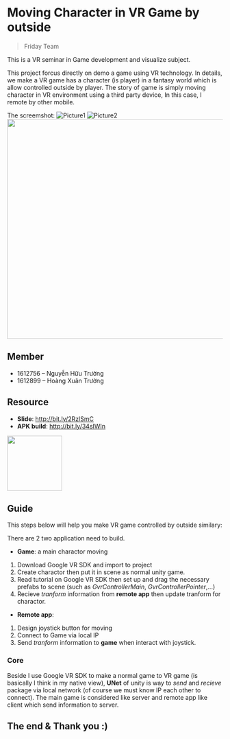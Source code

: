 # Moving Character in VR Game by outside
> Friday Team

This is a VR seminar in Game development and visualize subject.

This project forcus directly on demo a game using VR technology. In details, we make a VR game has a character (is player) in a fantasy world which is allow controlled outside by player. The story of game is simply moving character in VR environment using a third party device, In this case, I remote by other mobile.

The screemshot:
![Picture1](https://user-images.githubusercontent.com/24609363/72690015-741e8f80-3b4a-11ea-8fb9-35a465ebd301.png)
![Picture2](https://user-images.githubusercontent.com/24609363/72690016-741e8f80-3b4a-11ea-9d28-93957188eaac.png)
 <img src="https://user-images.githubusercontent.com/24609363/72690017-741e8f80-3b4a-11ea-9dd8-4155bd3d6de5.png" width="512">


## Member
 * 1612756 – Nguyễn Hữu Trường
 * 1612899 – Hoàng Xuân Trường
## Resource
 - __Slide__: http://bit.ly/2RzlSmC 
 - __APK build__: http://bit.ly/34sIWIn

 <img src="https://user-images.githubusercontent.com/24609363/72690018-74b72600-3b4a-11ea-8670-8eb66c092a28.png" width="128">

## Guide
This steps below will help you make VR game controlled by outside similary:

There are 2 two application need to build. 
- __Game__: a main charactor moving
1. Download Google VR SDK and import to project
2. Create charactor then put it in scene as normal unity game.
3. Read tutorial on Google VR SDK then set up and drag the necessary prefabs to scene (such as *GvrControllerMain*, *GvrControllerPointer*,...)
4. Recieve *tranform* information from __remote app__ then update tranform for charactor.

- __Remote app__: 
1. Design joystick button for moving
2. Connect to Game via local IP
3. Send *tranform* information to __game__ when interact with joystick.

### Core
Beside I use Google VR SDK to make a normal game to VR game (is basically I think in my native view), __UNet__ of unity is way to *send* and *recieve* package via local network (of course we must know IP each other to connect). The main game is considered like server and remote app like client which send information to server.

##  The end & Thank you :)
